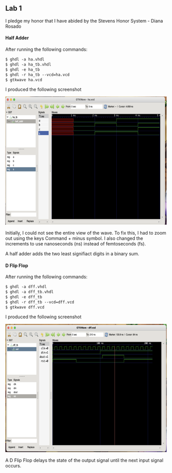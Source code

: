## Lab 1

I pledge my honor that I have abided by the Stevens Honor System - Diana Rosado

#### Half Adder
After running the following commands:
```
$ ghdl -a ha.vhdl
$ ghdl -a ha_tb.vhdl
$ ghdl -e ha_tb
$ ghdl -r ha_tb --vcd=ha.vcd
$ gtkwave ha.vcd
```
I produced the following screenshot

<img src="https://github.com/Diana-Rosado/Rosado-CPE-322/blob/main/Labs/HD_SH.png" width="800" height="400">


Initially, I could not see the entire view of the wave. To fix this, I had to zoom out using the keys Command + minus symbol. I also changed the increments to use nanoseconds (ns) instead of femtoseconds (fs).

A half adder adds the two least signifiact digits in a binary sum.

#### D Flip Flop
After running the following commands:
```
$ ghdl -a dff.vhdl
$ ghdl -a dff_tb.vhdl
$ ghdl -e dff_tb
$ ghdl -r dff_tb --vcd=dff.vcd
$ gtkwave dff.vcd
```
I produced the following screenshot

<img src="https://github.com/Diana-Rosado/Rosado-CPE-322/blob/main/Labs/DFF_SH.png" width="800" height="400">

A D Flip Flop delays the state of the output signal until the next input signal occurs.
